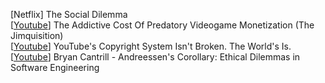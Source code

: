 \[Netflix\] The Social Dilemma  
\[[Youtube](https://youtu.be/7S-DGTBZU14)\]
The Addictive Cost Of Predatory Videogame Monetization (The Jimquisition)  
\[[Youtube](https://youtu.be/1Jwo5qc78QU)\]
YouTube's Copyright System Isn't Broken. The World's Is.  
\[[Youtube](https://youtu.be/0wtvQZijPzg)\]
Bryan Cantrill - Andreessen's Corollary: Ethical Dilemmas in Software
Engineering  
